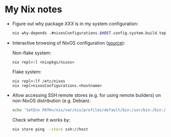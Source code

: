 # My Nix notes

- Figure out why package _XXX_ is in my system configuration:

  ```sh
  nix why-depends .#nixosConfigurations.$HOST.config.system.build.toplevel .#nixosConfigurations.$HOST.pkgs.XXX
  ```

- Interactive browsing of NixOS configuration
  ([source](https://www.reddit.com/r/NixOS/comments/u6fl8j/comment/i57wc0d/)):

  Non-flake system:

      nix repl>:l <nixpkgs/nixos>

  Flake system:

      nix repl>:lf /etc/nixos
      nix repl>nixosConfigurations.<hostname>

- Allow accessing SSH remote stores (e.g. for using remote builders)
  on non-NixOS distribution (e.g. Debian):

  ```sh
  echo 'SetEnv PATH=/nix/var/nix/profiles/default/bin:/usr/bin:/bin:/usr/sbin:/sbin' > /etc/ssh/sshd_config.d/nix-path.conf
  ```

  Check whether it works by:

  ```sh
  nix store ping --store ssh://host
  ```
